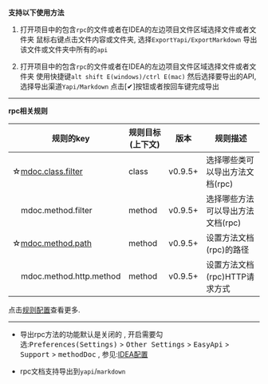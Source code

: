 **支持以下使用方法**

1. 打开项目中的包含`rpc`的文件或者在IDEA的左边项目文件区域选择文件或者文件夹
    鼠标右键点击文件内容或文件夹, 选择`ExportYapi/ExportMarkdown`
    导出该文件或文件夹中所有的`api`

2. 打开项目中的包含`rpc`的文件或者在IDEA的左边项目文件区域选择文件或者文件夹
    使用快捷键`alt shift E(windows)/ctrl E(mac)`
    然后选择要导出的API,选择导出渠道`Yapi/Markdown`
    点击[✔]按钮或者按回车键完成导出

---

**rpc相关规则**

| &nbsp;&nbsp;&nbsp;&nbsp;规则的key | 规则目标(上下文) | 版本 | 规则描述 |
| ------------ | ------------ | ------------ |------------ |
| ☆[mdoc.class.filter](/setting/rules/mdoc_class_filter.html) | class | v0.9.5+ | 选择哪些类可以导出方法文档(rpc) |
| &nbsp;&nbsp;&nbsp;&nbsp;mdoc.method.filter | method | v0.9.5+ | 选择哪些方法可以导出方法文档(rpc) |
| ☆[mdoc.method.path](/setting/rules/mdoc_method_path.html) | method | v0.9.5+ | 设置方法文档(rpc)的路径 |
| &nbsp;&nbsp;&nbsp;&nbsp;mdoc.method.http.method | method | v0.9.5+ | 设置方法文档(rpc)HTTP请求方式 |

点击[规则配置](/setting/config-rule.html)查看更多.

----

- 导出rpc方法的功能默认是关闭的 , 开启需要勾选:<kbd>Preferences(Settings)</kbd> > <kbd>Other Settings</kbd> > <kbd>EasyApi</kbd> > <kbd>Support</kbd> > <kbd>methodDoc</kbd> , 参见:[IDEA配置](/setting/ide-setting.html)

- rpc文档支持导出到`yapi`/`markdown`
